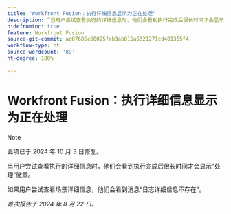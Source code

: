 ```yaml
---
title: "Workfront Fusion：执行详细信息显示为正在处理"
description: “当用户尝试查看执行的详细信息时，他们会看到执行完成后很长时间才会显示处理徽章。”
hidefromtoc: true
feature: Workfront Fusion
source-git-commit: ac07686c60025fab3ab815a6321271cd401355f4
workflow-type: ht
source-wordcount: '89'
ht-degree: 100%

---
```



# Workfront Fusion：执行详细信息显示为正在处理

>[!NOTE]
>
>此项已于 2024 年 10 月 3 日修复。

当用户尝试查看执行的详细信息时，他们会看到执行完成后很长时间才会显示&quot;处理&quot;徽章。

如果用户尝试查看场景详细信息，他们会看到消息“日志详细信息不存在”。

_首次报告于 2024 年 8 月 22 日。_
